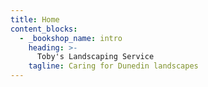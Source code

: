 ```yaml
---
title: Home
content_blocks:
  - _bookshop_name: intro
    heading: >-
      Toby's Landscaping Service
    tagline: Caring for Dunedin landscapes
---
```


